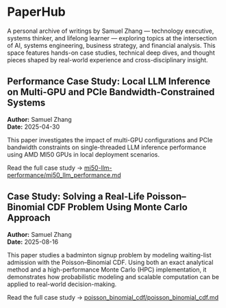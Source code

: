 # PaperHub
A personal archive of writings by Samuel Zhang — technology executive, systems thinker, and lifelong learner — exploring topics at the intersection of AI, systems engineering, business strategy, and financial analysis. This space features hands-on case studies, technical deep dives, and thought pieces shaped by real-world experience and cross-disciplinary insight.

## Performance Case Study: Local LLM Inference on Multi-GPU and PCIe Bandwidth-Constrained Systems
**Author:** Samuel Zhang  
**Date:** 2025-04-30  

This paper investigates the impact of multi-GPU configurations and PCIe bandwidth constraints on single-threaded LLM inference performance using AMD MI50 GPUs in local deployment scenarios.

Read the full case study → [mi50-llm-performance/mi50_llm_performance.md](mi50-llm-performance/mi50_llm_performance.md)


## Case Study: Solving a Real-Life Poisson–Binomial CDF Problem Using Monte Carlo Approach
**Author:** Samuel Zhang  
**Date:** 2025-08-16 

This paper studies a badminton signup problem by modeling waiting-list admission with the Poisson–Binomial CDF. Using both an exact analytical method and a high-performance Monte Carlo (HPC) implementation, it demonstrates how probabilistic modeling and scalable computation can be applied to real-world decision-making.

Read the full case study → [poisson_binomial_cdf/poisson_binomial_cdf.md](poisson_binomial_cdf/poisson_binomial_cdf.md)